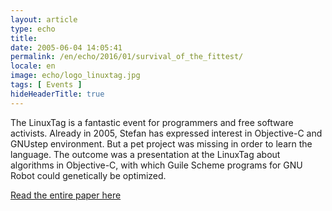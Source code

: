 ```yaml
---
layout: article
type: echo
title:
date: 2005-06-04 14:05:41
permalink: /en/echo/2016/01/survival_of_the_fittest/
locale: en
image: echo/logo_linuxtag.jpg
tags: [ Events ]
hideHeaderTitle: true
---
```


The LinuxTag is a fantastic event for programmers and free software activists.  Already in 2005, Stefan has expressed interest in Objective-C and GNUstep environment. But a pet project was missing in order to learn the language. The outcome was a presentation at the LinuxTag about algorithms in Objective-C, with which Guile Scheme programs for GNU Robot could genetically be optimized.


[Read the entire paper here](http://www.free-it.org/archiv/talks_2005/paper-11061/paper-11061-de.pdf)